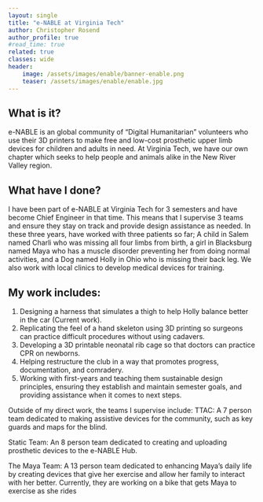 ```yaml
---
layout: single
title: "e-NABLE at Virginia Tech"
author: Christopher Rosend
author_profile: true
#read_time: true
related: true
classes: wide
header: 
    image: /assets/images/enable/banner-enable.png
    teaser: /assets/images/enable/enable.jpg
---
```



## What is it?

e-NABLE is an global community of “Digital Humanitarian” volunteers who use their 3D printers to make free and low-cost prosthetic upper limb devices for children and adults in need. At Virginia Tech, we have our own chapter which seeks to help people and animals alike in the New River Valley region.

## What have I done?

I have been part of e-NABLE at Virginia Tech for 3 semesters and have become Chief Engineer in that time. This means that I supervise 3 teams and ensure they stay on track and provide design assistance as needed. In these three years, have worked with three patients so far; A child in Salem named Charli who was missing all four limbs from birth, a girl in Blacksburg named Maya who has a muscle disorder preventing her from doing normal activities, and a Dog named Holly in Ohio who is missing their back leg. We also work with local clinics to develop medical devices for training.

## My work includes:

1. Designing a harness that simulates a thigh to help Holly balance better in the car (Current work).
2. Replicating the feel of a hand skeleton using 3D printing so surgeons can practice difficult procedures without using cadavers.
3. Developing a 3D printable neonatal rib cage so that doctors can practice CPR on newborns.
4. Helping restructure the club in a way that promotes progress, documentation, and comradery.
5. Working with first-years and teaching them sustainable design principles, ensuring they establish and maintain semester goals, and providing assistance when it comes to next steps.

Outside of my direct work, the teams I supervise include:
TTAC: A 7 person team dedicated to making assistive devices for the community, such as key guards and maps for the blind.

Static Team: An 8 person team dedicated to creating and uploading prosthetic devices to the e-NABLE Hub.

The Maya Team: A 13 person team dedicated to enhancing Maya’s daily life by creating devices that give her exercise and allow her family to interact with her better. Currently, they are working on a bike that gets Maya to exercise as she rides